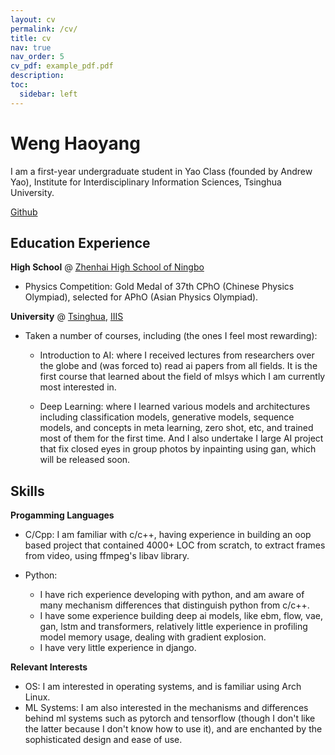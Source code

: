 ```yaml
---
layout: cv
permalink: /cv/
title: cv
nav: true
nav_order: 5
cv_pdf: example_pdf.pdf
description: 
toc:
  sidebar: left
---
```


# Weng Haoyang

I am a first-year undergraduate student in Yao Class (founded by Andrew Yao), Institute for Interdisciplinary Information Sciences, Tsinghua University.

[Github](https://github.com/EGalahad)

## Education Experience

**High School** @ [Zhenhai High School of Ningbo](https://zhzx.net.cn)

- Physics Competition: Gold Medal of 37th CPhO (Chinese Physics Olympiad), selected for APhO (Asian Physics Olympiad).

**University** @ [Tsinghua](https://www.tsinghua.edu.cn), [IIIS](https://iiis.tsinghua.edu.cn)

- Taken a number of courses, including (the ones I feel most rewarding):

  - Introduction to AI: where I received lectures from researchers over the globe and (was forced to) read ai papers from all fields. It is the first course that learned about the field of mlsys which I am currently most interested in.

  - Deep Learning: where I learned various models and architectures including classification models, generative models, sequence models, and concepts in meta learning, zero shot, etc, and trained most of them for the first time. And I also undertake I large AI project that fix closed eyes in group photos by inpainting using gan, which will be released soon.

## Skills

**Progamming Languages**

- C/Cpp: I am familiar with c/c++, having experience in building an oop based project that contained 4000+ LOC from scratch, to extract frames from video, using ffmpeg's libav library.

- Python: 
  - I have rich experience developing with python, and am aware of many mechanism differences that distinguish python from c/c++.
  - I have some experience building deep ai models, like ebm, flow, vae, gan, lstm and transformers, relatively little experience in profiling model memory usage, dealing with gradient explosion.
  - I have very little experience in django.

**Relevant Interests**

- OS: I am interested in operating systems, and is familiar using Arch Linux.
- ML Systems: I am also interested in the mechanisms and differences behind ml systems such as pytorch and tensorflow (though I don't like the latter because I don't know how to use it), and are enchanted by the sophisticated design and ease of use.